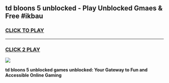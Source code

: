 
## td bloons 5 unblocked - Play Unblocked Gmaes & Free #ikbau
<h3>
<a href="https://news.freeplayer.one?title=td_bloons_5_unblocked&ref=24F">CLICK TO PLAY</a></h3>
<hr>

<h3>
<a href="https://news.freeplayer.one?title=td_bloons_5_unblocked&ref=24F">CLICK 2 PLAY</a>
  
</h3>

<a href="https://news.freeplayer.one?title=td_bloons_5_unblocked&ref=24F/"><img src="https://clearcache.store/games.png"></a>


**td bloons 5 unblocked games unblocked: Your Gateway to Fun and Accessible Online Gaming**
